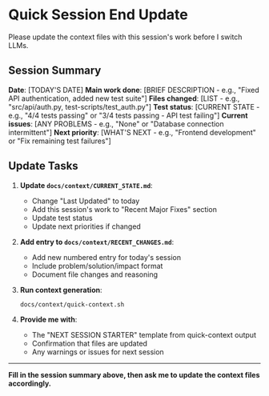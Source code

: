 # Quick Session End Update

Please update the context files with this session's work before I switch LLMs.

## Session Summary
**Date**: [TODAY'S DATE]
**Main work done**: [BRIEF DESCRIPTION - e.g., "Fixed API authentication, added new test suite"]
**Files changed**: [LIST - e.g., "src/api/auth.py, test-scripts/test_auth.py"]
**Test status**: [CURRENT STATE - e.g., "4/4 tests passing" or "3/4 tests passing - API test failing"]
**Current issues**: [ANY PROBLEMS - e.g., "None" or "Database connection intermittent"]
**Next priority**: [WHAT'S NEXT - e.g., "Frontend development" or "Fix remaining test failures"]

## Update Tasks

1. **Update `docs/context/CURRENT_STATE.md`**:
   - Change "Last Updated" to today
   - Add this session's work to "Recent Major Fixes" section
   - Update test status
   - Update next priorities if changed

2. **Add entry to `docs/context/RECENT_CHANGES.md`**:
   - Add new numbered entry for today's session
   - Include problem/solution/impact format
   - Document file changes and reasoning

3. **Run context generation**:
   ```bash
   docs/context/quick-context.sh
   ```
   
4. **Provide me with**:
   - The "NEXT SESSION STARTER" template from quick-context output
   - Confirmation that files are updated
   - Any warnings or issues for next session

---

**Fill in the session summary above, then ask me to update the context files accordingly.**